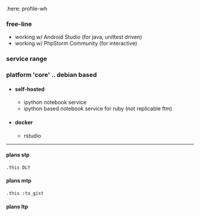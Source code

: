 .here: profile-wh

### free-line

- working w/ Android Studio (for java, unittest driven)
- working w/ PhpStorm Community (for interactive)

### service range


### platform 'core' .. debian based

- #### self-hosted
    - ipython notebook service
    - ipython based notebook service for ruby (not replicable ftm)

- #### docker
    - rstudio
    
---
#### plans stp
    .this DLY
    
#### plans mtp
    .this :to_gist
    
#### plans ltp
    